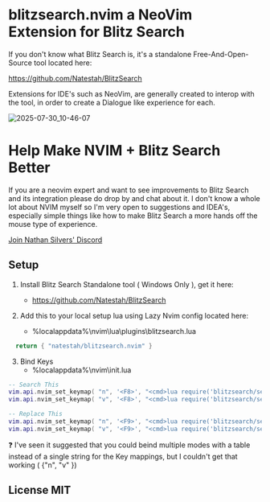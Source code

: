 # blitzsearch.nvim a NeoVim Extension for Blitz Search

If you don't know what Blitz Search is, it's a standalone Free-And-Open-Source tool located here:

https://github.com/Natestah/BlitzSearch

Extensions for IDE's such as NeoVim, are generally created to interop with the tool, in order to create a Dialogue like experience for each.

![2025-07-30_10-46-07](https://github.com/user-attachments/assets/e9c97ecb-aef7-4090-9155-62d7a1c4f4f2)

# Help Make NVIM + Blitz Search Better

If you are a neovim expert and want to see improvements to Blitz Search and its integration please do drop by and chat about it.  I don't know a whole lot about NVIM myself so I'm very open to suggestions and IDEA's, especially simple things like how to make Blitz Search a more hands off the mouse type of experience.

[Join Nathan Silvers' Discord](https://discord.com/invite/UYPwQY9ngm)


## Setup

1) Install Blitz Search Standalone tool ( Windows Only ), get it here: 
    * https://github.com/Natestah/BlitzSearch

2) Add this to your local setup lua using Lazy Nvim config located here:
    * %localappdata%\nvim\lua\plugins\blitzsearch.lua


```lua
  return { "natestah/blitzsearch.nvim" }
```

3) Bind Keys
    * %localappdata%\nvim\init.lua


```lua
-- Search This
vim.api.nvim_set_keymap( "n", '<F8>', "<cmd>lua require('blitzsearch/searchthis').searchthis()<CR>", { noremap = false, silent = true })
vim.api.nvim_set_keymap( "v", '<F8>', "<cmd>lua require('blitzsearch/searchthis').searchthis()<CR>", { noremap = true, silent = true })

-- Replace This
vim.api.nvim_set_keymap( "n", '<F9>', "<cmd>lua require('blitzsearch/searchthis').replacethis()<CR>", { noremap = false, silent = true })
vim.api.nvim_set_keymap( "v", '<F9>', "<cmd>lua require('blitzsearch/searchthis').replacethis()<CR>", { noremap = true, silent = true })
```

❓ I've seen it suggested that you could beind multiple modes with a table instead of a single string for the Key mappings, but I couldn't get that working ( {"n", "v" }) 





## License MIT
